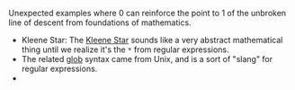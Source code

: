 Unexpected examples where 0 can reinforce the point to 1 of the unbroken line of descent from foundations of mathematics.

- Kleene Star: The [Kleene Star](https://en.wikipedia.org/wiki/Kleene_star) sounds like a very abstract mathematical thing until we realize it's the `*` from regular expressions.
- The related [glob](https://en.wikipedia.org/wiki/Glob_(programming)) syntax came from Unix, and is a sort of "slang" for regular expressions.
- 